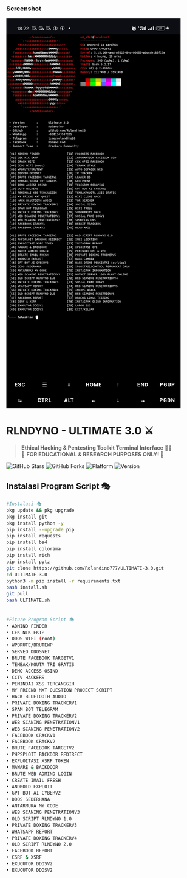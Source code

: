 ### Screenshot 
<img src="Ss.jpg" alt="Ss.jpg">

# RLNDYNO - ULTIMATE 3.0 ⚔️
> **Ethical Hacking & Pentesting Toolkit Terminal Interface** 👨‍💻  
> 🚨 **FOR EDUCATIONAL & RESEARCH PURPOSES ONLY!** 🚨

![GitHub Stars](https://img.shields.io/github/stars/Rolandino23/RLNDYNO-Ultimate?style=flat-square)
![GitHub Forks](https://img.shields.io/github/forks/Rolandino23/RLNDYNO-Ultimate?style=flat-square)
![Platform](https://img.shields.io/badge/platform-Termux%2FLinux-lightgrey?logo=linux)
![Version](https://img.shields.io/badge/version-3.0-orange)

## Instalasi Program Script 🎭
```bash
#Instalasi 🎭
pkg update && pkg upgrade
pkg install git
pkg install python -y
pip install --upgrade pip
pip install requests
pip install bs4
pip install colorama
pip install rich
pip install pytz
git clone https://github.com/Rolandino777/ULTIMATE-3.0.git
cd ULTIMATE-3.0
python3 -m pip install -r requirements.txt
bash install.sh
git pull
bash ULTIMATE.sh


#Fiture Program Script 🎭
• ADMIND FINDER
• CEK NIK EKTP
• DDOS WIFI (root)
• WPBRUTE/BRUTEWP
• SERVEO DDOSNET
• BRUTE FACEBOOK TARGETV1
• TEMBAK/KOUTA TRI GRATIS
• DEMO ACCESS OSIND
• CCTV HACKERS
• PEMINDAI XSS TERCANGGIH
• MY FRIEND MXT QUESTION PROJECT SCRIPT
• HACK BLUETOOTH AUDIO
• PRIVATE DOXING TRACKERV1
• SPAM BOT TELEGRAM
• PRIVATE DOXING TRACKERV2
• WEB SCANING PENETRATIONV1
• WEB SCANING PENETRATIONV2
• FACEBOOK CRACKV1
• FACEBOOK CRACKV2
• BRUTE FACEBOOK TARGETV2
• PHPSPLOIT BACKDOR REDIRECT
• EXPLOITASI XSRF TOKEN
• MAWARE & BACKDOOR
• BRUTE WEB ADMIND LOGIN
• CREATE IMAIL FRESH
• ANDROID EXPLOIT
• GPT BOT AI CYBERV2
• DDOS SEDERHANA
• ANTARMUKA MY CODE
• WEB SCANING PENETRATIONV3
• OLD SCRIPT RLNDYNO 1.0
• PRIVATE DOXING TRACKERV3
• WHATSAPP REPORT
• PRIVATE DOXING TRACKERV4
• OLD SCRIPT RLNDYNO 2.0
• FACEBOOK REPORT
• CSRF & XSRF
• EXUCUTOR DDOSV2
• EXUCUTOR DDOSV2

